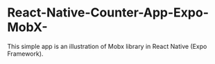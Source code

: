 # React-Native-Counter-App-Expo-MobX-
This simple app is an illustration of Mobx library in React Native (Expo Framework).
